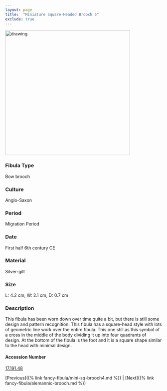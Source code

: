 ```yaml
---
layout: page
title:  "Miniature Square-Headed Brooch 5"
exclude: true
---
```


<p><img src="https://collectionapi.metmuseum.org/api/collection/v1/iiif/465095/921400/main-image" alt="drawing" width="400"/></p>

### Fibula Type
Bow brooch
### Culture
Anglo-Saxon
### Period
Migration Period
### Date
First half 6th century CE
### Material
Silver-gilt
### Size
L: 4.2 cm, W: 2.1 cm, D: 0.7 cm

### Description
This fibula has been worn down over time quite a bit, but there is still some design and pattern recognition. This fibula has a square-head style with lots of geometric line work over the entire fibula. This one still as this symbol of a cross in the middle of the body dividing it up into four quadrants of design. At the bottom of the fibula is the foot and it is a square shape similar to the head with minimal design.

#### Accession Number
[17.191.48](https://www.metmuseum.org/art/collection/search/465095)

 [Previous]({% link fancy-fibula/mini-sq-brooch4.md %}) | [Next]({% link fancy-fibula/alemannic-brooch.md %})
